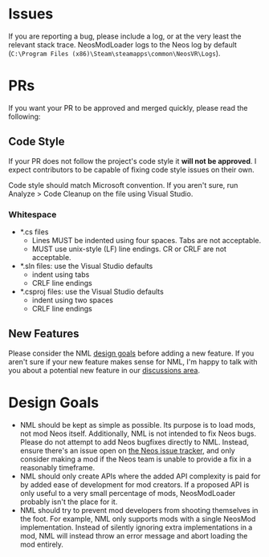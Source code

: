 # Issues
If you are reporting a bug, please include a log, or at the very least the relevant stack trace. NeosModLoader logs to the Neos log by default (`C:\Program Files (x86)\Steam\steamapps\common\NeosVR\Logs`).

# PRs
If you want your PR to be approved and merged quickly, please read the following:

## Code Style
If your PR does not follow the project's code style it **will not be approved**. I expect contributors to be capable of fixing code style issues on their own.

Code style should match Microsoft convention. If you aren't sure, run Analyze > Code Cleanup on the file using Visual Studio.

### Whitespace
- *.cs files
  - Lines MUST be indented using four spaces. Tabs are not acceptable.
  - MUST use unix-style (LF) line endings. CR or CRLF are not acceptable.
- *.sln files: use the Visual Studio defaults
  - indent using tabs
  - CRLF line endings
- *.csproj files: use the Visual Studio defaults
  - indent using two spaces
  - CRLF line endings

## New Features
Please consider the NML [design goals](#design-goals) before adding a new feature. If you aren't sure if your new feature makes sense for NML, I'm happy to talk with you about a potential new feature in our [discussions area](https://github.com/zkxs/NeosModLoader/discussions).

# Design Goals
- NML should be kept as simple as possible. Its purpose is to load mods, not mod Neos itself. Additionally, NML is not intended to fix Neos bugs. Please do not attempt to add Neos bugfixes directly to NML. Instead, ensure there's an issue open on [the Neos issue tracker](https://github.com/Neos-Metaverse/NeosPublic/issues), and only consider making a mod if the Neos team is unable to provide a fix in a reasonably timeframe.
- NML should only create APIs where the added API complexity is paid for by added ease of development for mod creators. If a proposed API is only useful to a very small percentage of mods, NeosModLoader probably isn't the place for it.
- NML should try to prevent mod developers from shooting themselves in the foot. For example, NML only supports mods with a single NeosMod implementation. Instead of silently ignoring extra implementations in a mod, NML will instead throw an error message and abort loading the mod entirely.
